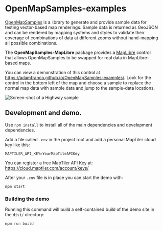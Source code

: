 # OpenMapSamples-examples

[OpenMapSamples](https://github.com/adamfranco/OpenMapSamples) is a library to generate and provide
sample data for testing vector-based map renderings. Sample data is returned as GeoJSON and can be
rendered by mapping systems and styles to validate their coverage of combinations of data at different
zooms without hand-mapping all possible combinations.

The **OpenMapSamples-MapLibre** package provides a [MapLibre](https://github.com/maplibre) control
that allows OpenMapSamples to be swapped for real data in MapLibre-based maps.

You can view a demonstration of this control at https://adamfranco.github.io/OpenMapSamples-examples/.
Look for the control in the bottom left of the map and choose a sample to replace the normal map data
with sample data and jump to the sample-data locations.

![Screen-shot of a Highway sample](https://user-images.githubusercontent.com/25242/152425778-14b8c108-e8a1-47ce-9ae0-9abe554c1d68.png)

## Development and demo.

Use `npm install` to install all of the main dependencies and development dependencies.

Add a file called `.env` in the project root and add a personal MapTiler cloud key like this:
```
MAPTILER_API_KEY=YourMapTileAPIKey
```
You can register a free MapTiler API Key at: https://cloud.maptiler.com/account/keys/

After your `.env` file is in place you can start the demo with:

```
npm start
```

### Building the demo

Running this command will build a self-contained build of the demo site in the `dist/` directory:

```
npm run build
```
